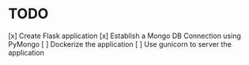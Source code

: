 # TODO

[x] Create Flask application 
[x] Establish a Mongo DB Connection using PyMongo 
[ ] Dockerize the application 
[ ] Use gunicorn to server the application 